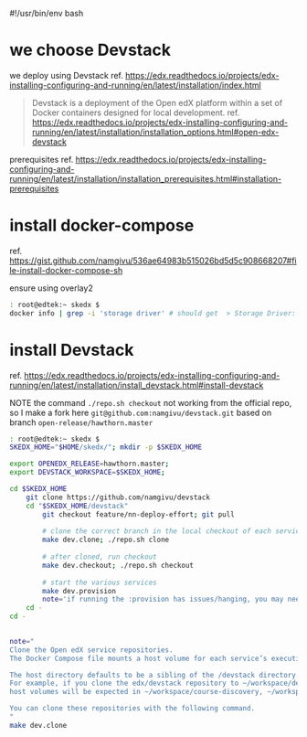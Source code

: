 #!/usr/bin/env bash

# we choose Devstack
we deploy using Devstack ref. https://edx.readthedocs.io/projects/edx-installing-configuring-and-running/en/latest/installation/index.html

> Devstack is a deployment of the Open edX platform within a set of Docker containers designed for local development.
ref. https://edx.readthedocs.io/projects/edx-installing-configuring-and-running/en/latest/installation/installation_options.html#open-edx-devstack

prerequisites ref. https://edx.readthedocs.io/projects/edx-installing-configuring-and-running/en/latest/installation/installation_prerequisites.html#installation-prerequisites


# install docker-compose 
ref. https://gist.github.com/namgivu/536ae64983b515026bd5d5c908668207#file-install-docker-compose-sh

ensure using overlay2
```bash
: root@edtek:~ skedx $
docker info | grep -i 'storage driver' # should get  > Storage Driver: overlay2
```


# install Devstack 
ref. https://edx.readthedocs.io/projects/edx-installing-configuring-and-running/en/latest/installation/install_devstack.html#install-devstack

NOTE the command `./repo.sh checkout` not working from the official repo, 
so I make a fork here `git@github.com:namgivu/devstack.git` based on branch `open-release/hawthorn.master`

```bash 
: root@edtek:~ skedx $
SKEDX_HOME="$HOME/skedx/"; mkdir -p $SKEDX_HOME

export OPENEDX_RELEASE=hawthorn.master; 
export DEVSTACK_WORKSPACE=$SKEDX_HOME;  

cd $SKEDX_HOME
    git clone https://github.com/namgivu/devstack
    cd "$SKEDX_HOME/devstack"
        git checkout feature/nn-deploy-effort; git pull
    
        # clone the correct branch in the local checkout of each service repository
        make dev.clone; ./repo.sh clone
        
        # after cloned, run checkout 
        make dev.checkout; ./repo.sh checkout
        
        # start the various services 
        make dev.provision
        note='if running the :provision has issues/hanging, you may need to create swap file to provide more memory for the machine eg 8Gb'
    cd -
cd -
    

note="
Clone the Open edX service repositories. 
The Docker Compose file mounts a host volume for each service’s executing code. 

The host directory defaults to be a sibling of the /devstack directory. 
For example, if you clone the edx/devstack repository to ~/workspace/devstack, 
host volumes will be expected in ~/workspace/course-discovery, ~/workspace/ecommerce, etc. 

You can clone these repositories with the following command.
"
make dev.clone

```
